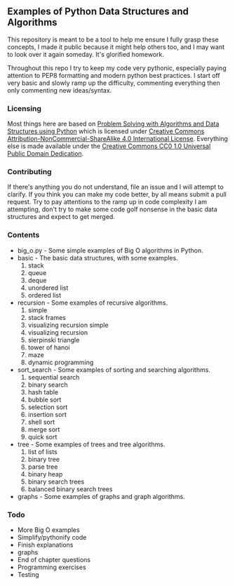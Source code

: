 ## Examples of Python Data Structures and Algorithms

This repository is meant to be a tool to help me ensure I fully grasp these concepts, I made it public because it might help others too, and I may want to look over it again someday. It's glorified homework.

Throughout this repo I try to keep my code very pythonic, especially paying attention to PEP8 formatting and modern python best practices. I start off very basic and slowly ramp up the difficulty, commenting everything then only commenting new ideas/syntax.

### Licensing
Most things here are based on [Problem Solving with Algorithms and Data Structures using Python](http://interactivepython.org/runestone/static/pythonds/index.html) which is licensed under
[Creative Commons Attribution-NonCommercial-ShareAlike 4.0 International License](http://creativecommons.org/licenses/by-nc-sa/4.0/). Everything else is made available under the [Creative Commons CC0 1.0 Universal Public Domain Dedication](https://creativecommons.org/publicdomain/zero/1.0/deed.en).

### Contributing
If there's anything you do not understand, file an issue and I will attempt to clarify. If you think you can make my code better, by all means submit a pull request. Try to pay attentions to the ramp up in code complexity I am attempting, don't try to make some code golf nonsense in the basic data structures and expect to get merged.

### Contents
* big_o.py - Some simple examples of Big O algorithms in Python.
* basic - The basic data structures, with some examples.
    1. stack
    2. queue
    3. deque
    4. unordered list
    5. ordered list
* recursion - Some examples of recursive algorithms.
    1. simple
    2. stack frames
    3. visualizing recursion simple
    4. visualizing recursion
    5. sierpinski triangle
    6. tower of hanoi
    7. maze
    8. dynamic programming
* sort_search - Some examples of sorting and searching algorithms.
    1. sequential search
    2. binary search
    3. hash table
    4. bubble sort
    5. selection sort
    6. insertion sort
    7. shell sort
    8. merge sort
    9. quick sort
* tree - Some examples of trees and tree algorithms.
    1. list of lists
    2. binary tree
    3. parse tree
    4. binary heap
    5. binary search trees
    6. balanced binary search trees
* graphs - Some examples of graphs and graph algorithms.

### Todo
* More Big O examples
* Simplify/pythonify code
* Finish explanations
* graphs
* End of chapter questions
* Programming exercises
* Testing
